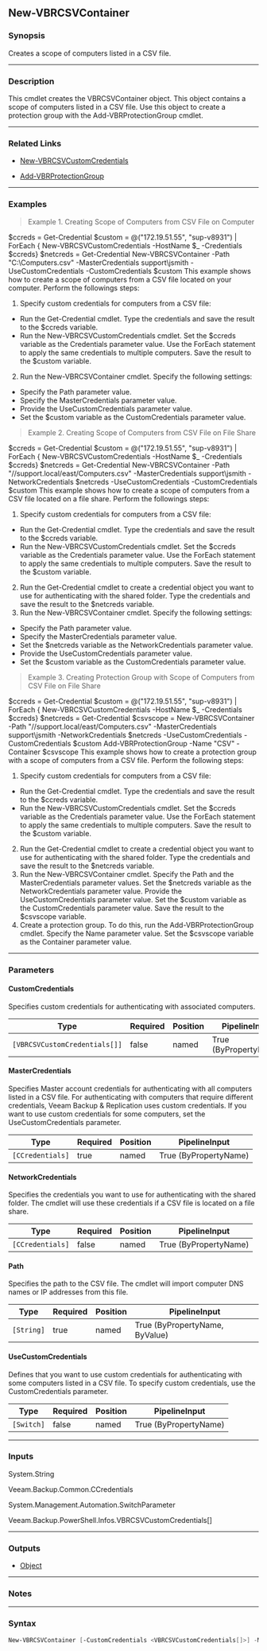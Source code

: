 New-VBRCSVContainer
-------------------

### Synopsis
Creates a scope of computers listed in a CSV file.

---

### Description

This cmdlet creates the VBRCSVContainer object. This object contains a scope of computers listed in a CSV file.
Use this object to create a protection group with the Add-VBRProtectionGroup cmdlet.

---

### Related Links
* [New-VBRCSVCustomCredentials](New-VBRCSVCustomCredentials)

* [Add-VBRProtectionGroup](Add-VBRProtectionGroup)

---

### Examples
> Example 1. Creating Scope of Computers from CSV File on Computer

$ccreds = Get-Credential
$custom = @("172.19.51.55", "sup-v8931") | ForEach { New-VBRCSVCustomCredentials -HostName $_ -Credentials $ccreds}
$netcreds = Get-Credential
New-VBRCSVContainer -Path "C:\Computers.csv" -MasterCredentials support\jsmith -UseCustomCredentials -CustomCredentials $custom
This example shows how to create a scope of computers from a CSV file located on your computer.
Perform the followings steps:
1. Specify custom credentials for computers from a CSV file:
- Run the Get-Credential cmdlet. Type the credentials and save the result to the $ccreds variable.
- Run the New-VBRCSVCustomCredentials cmdlet. Set the $ccreds variable as the Credentials parameter value. Use the ForEach statement to apply the same credentials to multiple computers. Save the result to the $custom variable.
2. Run the New-VBRCSVContainer cmdlet. Specify the following settings:
- Specify the Path parameter value.
- Specify the MasterCredentials parameter value.
- Provide the UseCustomCredentials parameter value.
- Set the $custom variable as the CustomCredentials parameter value.
> Example 2. Creating Scope of Computers from CSV File on File Share

$ccreds = Get-Credential
$custom = @("172.19.51.55", "sup-v8931") | ForEach { New-VBRCSVCustomCredentials -HostName $_ -Credentials $ccreds}
$netcreds = Get-Credential
New-VBRCSVContainer -Path "//support.local/east/Computers.csv" -MasterCredentials support\jsmith -NetworkCredentials $netcreds -UseCustomCredentials -CustomCredentials $custom
This example shows how to create a scope of computers from a CSV file located on a file share.
Perform the followings steps:
1. Specify custom credentials for computers from a CSV file:
- Run the Get-Credential cmdlet. Type the credentials and save the result to the $ccreds variable.
- Run the New-VBRCSVCustomCredentials cmdlet. Set the $ccreds variable as the Credentials parameter value. Use the ForEach statement to apply the same credentials to multiple computers. Save the result to the $custom variable.
2. Run the Get-Credential cmdlet to create a credential object you want to use for authenticating with the shared folder. Type the credentials and save the result to the $netcreds variable.
3. Run the New-VBRCSVContainer cmdlet. Specify the following settings:
- Specify the Path parameter value.
- Specify the MasterCredentials parameter value.
- Set the $netcreds variable as the NetworkCredentials parameter value.
- Provide the UseCustomCredentials parameter value.
- Set the $custom variable as the CustomCredentials parameter value.
> Example 3. Creating Protection Group with Scope of Computers from CSV File on File Share

$ccreds = Get-Credential
$custom = @("172.19.51.55", "sup-v8931") | ForEach { New-VBRCSVCustomCredentials -HostName $_ -Credentials $ccreds}
$netcreds = Get-Credential
$csvscope = New-VBRCSVContainer -Path "//support.local/east/Computers.csv" -MasterCredentials support\jsmith -NetworkCredentials $netcreds -UseCustomCredentials -CustomCredentials $custom
Add-VBRProtectionGroup -Name "CSV" -Container $csvscope
This example shows how to create a protection group with a scope of computers from a CSV file.
Perform the following steps:
1. Specify custom credentials for computers from a CSV file:
- Run the Get-Credential cmdlet. Type the credentials and save the result to the $ccreds variable.
- Run the New-VBRCSVCustomCredentials cmdlet. Set the $ccreds variable as the Credentials parameter value. Use the ForEach statement to apply the same credentials to multiple computers. Save the result to the $custom variable.
2. Run the Get-Credential cmdlet to create a credential object you want to use for authenticating with the shared folder. Type the credentials and save the result to the $netcreds variable.
3. Run the New-VBRCSVContainer cmdlet. Specify the Path and the MasterCredentials parameter values. Set the $netcreds variable as the NetworkCredentials parameter value. Provide the UseCustomCredentials parameter value. Set the $custom variable as the CustomCredentials parameter value. Save the result to the $csvscope variable.
4. Create a protection group. To do this, run the Add-VBRProtectionGroup cmdlet. Specify the Name parameter value. Set the $csvscope variable as the Container parameter value.

---

### Parameters
#### **CustomCredentials**
Specifies custom credentials for authenticating with associated computers.

|Type                         |Required|Position|PipelineInput        |
|-----------------------------|--------|--------|---------------------|
|`[VBRCSVCustomCredentials[]]`|false   |named   |True (ByPropertyName)|

#### **MasterCredentials**
Specifies Master account credentials for authenticating with all computers listed in a CSV file.
For authenticating with computers that require different credentials, Veeam Backup & Replication uses custom credentials. If you want to use custom credentials for some computers, set the UseCustomCredentials parameter.

|Type            |Required|Position|PipelineInput        |
|----------------|--------|--------|---------------------|
|`[CCredentials]`|true    |named   |True (ByPropertyName)|

#### **NetworkCredentials**
Specifies the credentials you want to use for authenticating with the shared folder. The cmdlet will use these credentials if a CSV file is located on a file share.

|Type            |Required|Position|PipelineInput        |
|----------------|--------|--------|---------------------|
|`[CCredentials]`|false   |named   |True (ByPropertyName)|

#### **Path**
Specifies the path to the CSV file. The cmdlet will import computer DNS names or IP addresses from this file.

|Type      |Required|Position|PipelineInput                 |
|----------|--------|--------|------------------------------|
|`[String]`|true    |named   |True (ByPropertyName, ByValue)|

#### **UseCustomCredentials**
Defines that you want to use custom credentials for authenticating with some computers listed in a CSV file.
To specify custom credentials, use the CustomCredentials parameter.

|Type      |Required|Position|PipelineInput        |
|----------|--------|--------|---------------------|
|`[Switch]`|false   |named   |True (ByPropertyName)|

---

### Inputs
System.String

Veeam.Backup.Common.CCredentials

System.Management.Automation.SwitchParameter

Veeam.Backup.PowerShell.Infos.VBRCSVCustomCredentials[]

---

### Outputs
* [Object](https://learn.microsoft.com/en-us/dotnet/api/System.Object)

---

### Notes

---

### Syntax
```PowerShell
New-VBRCSVContainer [-CustomCredentials <VBRCSVCustomCredentials[]>] -MasterCredentials <CCredentials> [-NetworkCredentials <CCredentials>] -Path <String> [-UseCustomCredentials] [<CommonParameters>]
```
